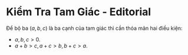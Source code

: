 # Kiểm Tra Tam Giác - Editorial

Để bộ ba $(a, b, c)$ là ba cạnh của tam giác thì cần thỏa mãn hai điều kiện:

- $a, b, c > 0$.
- $a + b > c, a + c > b, b + c > a$.